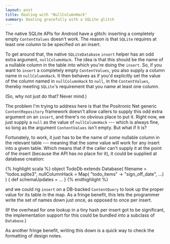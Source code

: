```yaml
---
layout: post
title: Dealing with "NullColumnHack"
summary: Dealing gracefully with a SQLite glitch
---
```

The native SQLite APIs for Android have a glitch:  inserting a completely
empty `ContentValues` doesn't work.  The reason is that `SQLite`
requires at least one column to be specified on an insert.

To get around that, the native `SQLiteDatabase` `insert` helper has an
odd extra argument, `nullColumnHack`.  The idea is that this should be
the name of a nullable column in the table into which you're doing the
`insert`.  So, if you want to `insert` a completely empty
`ContentValues`, you also supply a column name in `nullColumnHack`.
It then behaves as if you'd explicitly set the value of the column
named in `nullColumnHack` to `null`, in the `ContentValues`, thereby
meeting `SQLite`'s requirement that you name at least one column.

(So, why not just do that?  Never mind.)

The problem I'm trying to address here is that the Positronic Net
generic `ContentRepository` framework doesn't allow callers to
supply this odd extra argument on an `insert`, and there's no
obvious place to put it.  Right now, we just supply a `null` as
the value of `nullColumnHack` --- which is always fine, so long
as the argument `ContentValues` isn't empty.  But what if it is? 

Fortunately, to work, it just has to be the name of _some_ nullable
column in the relevant table --- meaning that the _same_ value will
work for any insert into a given table.  Which means that if the
caller can't supply it at the point of the insert (because the API has
no place for it), it could be supplied at database creation:

{% highlight scala %}
object TodoDb extends Database( 
  filename = "todos.sqlite3",
  nullColumnHack = Map( "todo_items" -> "sign_off_date", ...)
 ) 
{
  def schemaUpdates = ...
}
{% endhighlight %}

and we could rig `insert` on a DB-backed `ContentQuery`
to look up the proper value for its table in the map.  As a fringe 
benefit, this lets the programmer write the set of names down just
once, as opposed to once per insert.

(If the overhead for one lookup in a tiny hash per insert got to be
significant, the implementation support for this could be bundled into
a subclass of `Database`.)

As another fringe benefit, writing this down is a quick way to check
the formatting of design notes.